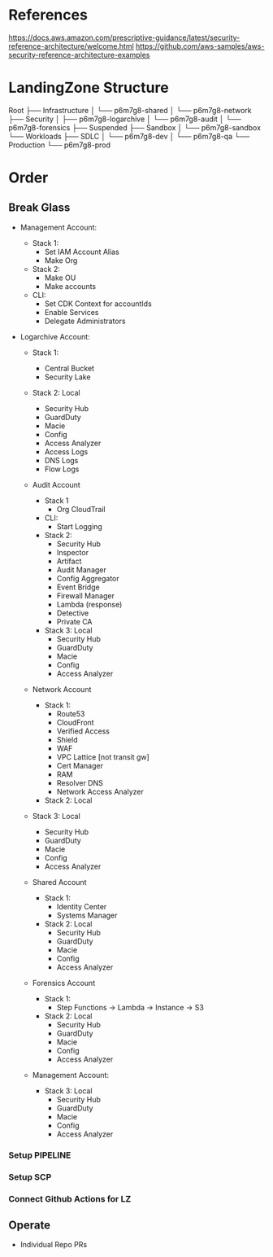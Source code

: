 # References
https://docs.aws.amazon.com/prescriptive-guidance/latest/security-reference-architecture/welcome.html
https://github.com/aws-samples/aws-security-reference-architecture-examples

# LandingZone Structure
Root
├── Infrastructure
│   └── p6m7g8-shared
│   └── p6m7g8-network
├── Security
│   ├── p6m7g8-logarchive
│   └── p6m7g8-audit
│   └── p6m7g8-forensics
├── Suspended
├── Sandbox
│   └── p6m7g8-sandbox
└── Workloads
    ├── SDLC
    │   └── p6m7g8-dev
    │   └── p6m7g8-qa
    └── Production
        └── p6m7g8-prod

# Order
## Break Glass
- Management Account:
  - Stack 1:
    - Set IAM Account Alias
    - Make Org
  - Stack 2:
    - Make OU
    - Make accounts
  - CLI:
    - Set CDK Context for accountIds
    - Enable Services
    - Delegate Administrators

- Logarchive Account:
  - Stack 1:
    - Central Bucket
    - Security Lake
  - Stack 2: Local
    - Security Hub
    - GuardDuty
    - Macie
    - Config
    - Access Analyzer
    - Access Logs
    - DNS Logs
    - Flow Logs

  - Audit Account
    - Stack 1
      - Org CloudTrail
    - CLI:
      - Start Logging
    - Stack 2:
      - Security Hub
      - Inspector
      - Artifact
      - Audit Manager
      - Config Aggregator
      - Event Bridge
      - Firewall Manager
      - Lambda (response)
      - Detective
      - Private CA
    - Stack 3: Local
      - Security Hub
      - GuardDuty
      - Macie
      - Config
      - Access Analyzer

  - Network Account
    - Stack 1:
      - Route53
      - CloudFront
      - Verified Access
      - Shield
      - WAF
      - VPC Lattice [not transit gw]
      - Cert Manager
      - RAM
      - Resolver DNS
      - Network Access Analyzer
    - Stack 2: Local
  - Stack 3: Local
      - Security Hub
      - GuardDuty
      - Macie
      - Config
      - Access Analyzer

  - Shared Account
    - Stack 1:
      - Identity Center
      - Systems Manager
    - Stack 2: Local
      - Security Hub
      - GuardDuty
      - Macie
      - Config
      - Access Analyzer

  - Forensics Account
    - Stack 1:
      - Step Functions -> Lambda -> Instance -> S3
    - Stack 2: Local
      - Security Hub
      - GuardDuty
      - Macie
      - Config
      - Access Analyzer

  - Management Account:
    - Stack 3: Local
      - Security Hub
      - GuardDuty
      - Macie
      - Config
      - Access Analyzer

### Setup PIPELINE
### Setup SCP
### Connect Github Actions for LZ

## Operate

- Individual Repo PRs
